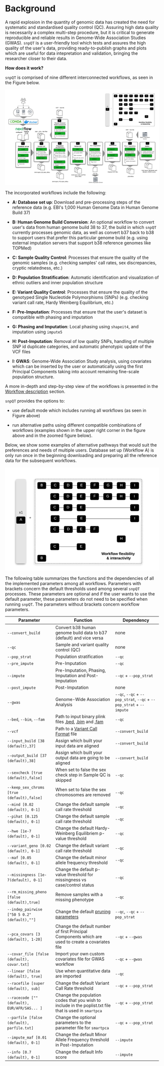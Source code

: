 # Background

A rapid explosion in the quantity of genomic data has created the need for systematic and standardised quality control (QC). Assuring high data quality is necessarily a complex multi-step procedure, but it is critical to generate reproducible and reliable results in Genome-Wide Association Studies (GWAS).  `snpQT` is a user-friendly tool which tests and assures the high quality of the user's data, providing ready-to-publish graphs and plots which are useful for data intepretation and validation, bringing the researcher closer to their data.

**How does it work?**

`snpQT` is comprised of nine different interconnected workflows, as seen in the Figure below. 

![Screenshot](../img/workflow.png)

The incorporated workflows include the following:

- **A: Database set up**: Download and pre-processing steps of the reference data (e.g. EBI's 1,000 Human Genome Data in Human Genome Build 37)

- **B: Human Genome Build Conversion**: An optional workflow to convert user's data from human genome build 38 to 37, the build in which `snpQT` currently processes genomic data, as well as convert b37 back to b38 to support users that prefer this particular genome build (e.g. using external imputation servers that support b38 reference genomes like TOPMed)

- **C: Sample Quality Control**:  Processes that ensure the quality of the genomic samples (e.g. checking samples' call rates, sex discrepancies, cryptic relatedness, etc.)

- **D: Population Stratification**: Automatic identification and visualization of ethnic outliers and inner population structure

- **E: Variant Quality Control**: Processes that ensure the quality of the genotyped Single Nucleotide Polymorphisms (SNPs) (e.g. checking variant call rate, Hardy Weinberg Equilibrium, etc.)

- **F: Pre-Imputation**: Processes that ensure that the user's dataset is compatible with phasing and imputation 

- **G: Phasing and Imputation**: Local phasing using `shapeit4`, and imputation using `impute5`

- **H: Post-Imputation**: Removal of low quality SNPs, handling of multiple SNP id duplicate categories, and automatic phenotypic update of the VCF files

- **I: GWAS**: Genome-Wide Association Study analysis, using covariates which can be inserted by the user or automatically using the first Principal Components taking into account remaining fine-scale population structure.

A more in-depth and step-by-step view of the workflows is presented in the [Workflow description](workflows.md) section.


`snpQT`  provides the options to:

- use default mode which includes running all workflows (as seen in Figure above)

- run alternative paths using different compatible combinations of workflows (examples shown in the upper right corner in the figure above and in the zoomed figure below).

Below, we show some examples of alternative pathways that would suit the preferences and needs of multiple users. Database set up (Workflow A) is only run once in the beginning downloading and preparing all the reference data for the subsequent workflows.

![Screenshot](../img/workflows_combinations.png)

The following table summarizes the functions and the dependencies of all the implemented parameters among all workflows. Parameters with brackets concern the default thresholds used among several `snpQT` processes. These parameters are optional and if the user wants to use the default parameter, these parameters do not need to be specified when running `snpQT`. The parameters without brackets concern workflow parameters. 

| Parameter           | Function                                   | Dependency |
|---------------------|--------------------------------------------|------------|
| `--convert_build`   | Convert b38 human genome build data to b37 (default) and vice versa| none       |
| `--qc`              | Sample and variant quality control (QC)    | none       |
| `--pop_strat`       | Population stratification                  | `--qc`     |
| `--pre_impute`      | Pre-Imputation                             | `--qc`     |
| `--impute`          | Pre-Imputation, Phasing, Imputation and Post-Imputation    | `--qc` + `--pop_strat`|
| `--post_impute`     | Post-Imputation    | none |
| `--gwas`            | Genome-Wide Association Analysis           | `--qc`, `--qc` + `--pop_strat`, `--qc` + `--pop_strat` + `--impute`|
| `--bed`, `--bim`, `--fam` | Path to input binary plink files [.bed](https://www.cog-genomics.org/plink2/formats#bed), [.bim](https://www.cog-genomics.org/plink2/formats#bim) and [.fam](https://www.cog-genomics.org/plink2/formats#fam) | `--qc`|
| `--vcf` | Path to a [Variant Call Format](https://samtools.github.io/hts-specs/VCFv4.1.pdf) file | `--convert_build`|
| `--input_build [38 (default),37]` | Assign which built your input data are aligned | `--convert_build` |
| `--output_build [37 (default),38]` | Assign which built your output data are going to be aligned | `--convert_build` |
| `--sexcheck [true (default),false]` | When set to false the sex check step in Sample QC is skipped | `--qc`|
| `--keep_sex_chroms [true (default),false]` | When set to false the sex chromosomes are removed | `--qc`|
| `--mind [0.02 (default), 0-1]`     | Change the default sample call rate threshold | `--qc`|
| `--pihat [0.125 (default), 0-1]`     | Change the default sample call rate threshold | `--qc`|
| `--hwe [1e-7 (default), 0-1]`     | Change the default Hardy-Weinberg Equilibriem p-value threshold | `--qc`|
| `--variant_geno [0.02 (default), 0-1]` | Change the default variant call rate threshold | `--qc`|
| `--maf [0.05 (default), 0-1]`      | Change the default minor  allele frequency threshold | `--qc`|
| `--missingness [1e-7(default), 0-1]` | Change the default p-value threshold for missingness vs case/control status| `--qc`|
| `--rm_missing_pheno [false (default),true] ` | Remove samples with a missing phenotype| `--qc`|
| `--indep_pairwise ["50 5 0.2" (default),""]`| Change the default [pruning parameters](http://zzz.bwh.harvard.edu/plink/summary.shtml#prune) | `--qc`, `--qc` + `--pop_strat`|
| `--pca_covars [3 (default), 1-20]`| Change the default number of first Principal Components which are used to create a covariates file |`--qc` + `--gwas`|
| `--covar_file [false (default), covar.txt]`| Import your own custom covariates file for GWAS workflow| `--qc` + `--gwas`|
| `--linear [false (default), true]`| Use when quantitative data are imported | `--qc` |
| `--racefile [super (default), sub]` | Change the default Variant Call Rate threshold | `--qc` + `--pop_strat`|
| `--racecode [""(default), EUR/AFR/SAS... ]` | Change the population codes that you wish to include in the poplist.txt file that is used in `smartpca` | `--qc` + `--pop_strat`|
| `--parfile [false (default), parfile.txt]` | Change the optional parameters to the parameter file for `smartpca` | `--qc` + `--pop_strat`|
| `--impute_maf [0.01 (default), 0-1]`| Change the default Minor Allele Frequency threshold in Post-Imputation|`--impute`|
| `--info [0.7 (default), 0-1]`      | Change the default Info score | `--impute`|



